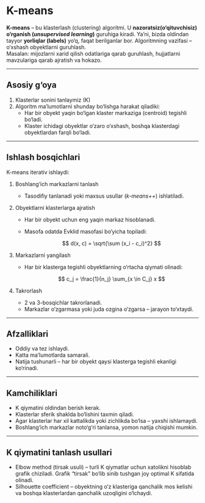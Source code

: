 # K-means
**K-means** – bu klasterlash (clustering) algoritmi. U **nazoratsiz(o‘qituvchisiz) o‘rganish (*unsupervised learning*)** guruhiga kiradi. Ya’ni, bizda oldindan tayyor **yorliqlar (labels)** yo‘q, faqat berilganlar bor. Algoritmning vazifasi – o‘xshash obyektlarni guruhlash.  
Masalan: mijozlarni xarid qilish odatlariga qarab guruhlash, hujjatlarni mavzulariga qarab ajratish va hokazo.  

---

<h2>Asosiy g‘oya</h2>

1. Klasterlar sonini tanlaymiz (K)
2. Algoritm ma’lumotlarni shunday bo‘lishga harakat qiladiki:  
   - Har bir obyekt yaqin bo‘lgan klaster markaziga (centroid) tegishli bo‘ladi.  
   - Klaster ichidagi obyektlar o‘zaro o‘xshash, boshqa klasterdagi obyektlardan farqli bo‘ladi.  

---

<h2>Ishlash bosqichlari</h2>

K-means iterativ ishlaydi:  

1. Boshlang‘ich markazlarni tanlash  
   - Tasodifiy tanlanadi yoki maxsus usullar (*k-means++*) ishlatiladi.  

2. Obyektlarni klasterlarga ajratish  
   - Har bir obyekt uchun eng yaqin markaz hisoblanadi.  
   - Masofa odatda Evklid masofasi bo‘yicha topiladi:

     $$
     d(x, c) = \sqrt{\sum (x_i - c_i)^2}
     $$

3. Markazlarni yangilash
   - Har bir klasterga tegishli obyektlarning o‘rtacha qiymati olinadi:

     $$
     c_j = \frac{1}{n_j} \sum_{x \in C_j} x
     $$  

4. Takrorlash  
   - 2 va 3-bosqichlar takrorlanadi.  
   - Markazlar o‘zgarmasa yoki juda ozgina o‘zgarsa – jarayon to‘xtaydi.  

---

<h2>Afzalliklari</h2>

- Oddiy va tez ishlaydi.
- Katta ma’lumotlarda samarali.
- Natija tushunarli – har bir obyekt qaysi klasterga tegishli ekanligi ko‘rinadi.  

---

<h2>Kamchiliklari</h2>

- K qiymatini oldindan berish kerak.  
- Klasterlar sferik shaklda bo‘lishini taxmin qiladi.  
- Agar klasterlar har xil kattalikda yoki zichlikda bo‘lsa – yaxshi ishlamaydi.  
- Boshlang‘ich markazlar noto‘g‘ri tanlansa, yomon natija chiqishi mumkin.  

---

<h2>K qiymatini tanlash usullari</h2>

- Elbow method (tirsak usuli) – turli K qiymatlar uchun xatolikni hisoblab grafik chiziladi. Grafik “tirsak” bo‘lib sinib tushgan joy optimal K sifatida olinadi.  
- Silhouette coefficient – obyektning o‘z klasteriga qanchalik mos kelishi va boshqa klasterlardan qanchalik uzoqligini o‘lchaydi.  
